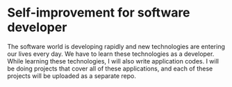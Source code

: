 # Self-improvement for software developer

The software world is developing rapidly and new technologies are entering our lives every day. We have to learn these technologies as a developer. While learning these technologies, I will also write application codes. I will be doing projects that cover all of these applications, and each of these projects will be uploaded as a separate repo.
